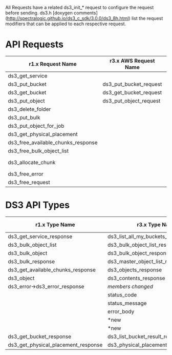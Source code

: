 All Requests have a related ds3_init_* request to configure the request before sending.  ds3.h [doxygen comments] (http://spectralogic.github.io/ds3_c_sdk/3.0.0/ds3_8h.html) list the request modifiers that can be applied to each respective request.


API Requests
==============================
| r1.x Request Name | r3.x AWS Request Name | r3.x DS3 Request Name |
|---|---|---|
| ds3_get_service | | ds3_get_service_request |
| ds3_put_bucket | ds3_put_bucket_request | ds3_put_bucket_spectra_s3_request |
| ds3_get_bucket | ds3_get_bucket_request | ds3_get_bucket_spectra_s3_request |
| ds3_put_object | ds3_put_object_request | |
| ds3_delete_folder | | ds3_delete_folder_recursively_spectra_s3_request |
| ds3_put_bulk | | ds3_put_bulk_job_spectra_s3_request |
| ds3_put_object_for_job | | ds3_put_object_request |
| ds3_get_physical_placement | | ds3_get_physical_placement_for_objects_spectra_s3_request |
| ds3_free_available_chunks_response | | ds3_master_object_list_response_free |
| ds3_free_bulk_object_list | | ds3_bulk_object_list_response_free |
| ds3_allocate_chunk | | ds3_allocate_job_chunk_spectra_s3_request (*Deprecated in favor of get_job_chunks_ready_for_client_processing) |
| ds3_free_error | | ds3_error_free |
| ds3_free_request | | ds3_request_free |

DS3 API Types
==============================
| r1.x Type Name | r3.x Type Name | r3.x Type Member Name |
|---|---|---|
| ds3_get_service_response | ds3_list_all_my_buckets_result_response | |
| ds3_bulk_object_list | ds3_bulk_object_list_response | |
| ds3_bulk_object | ds3_bulk_object_response | |
| ds3_bulk_response | ds3_master_object_list_response | |
| ds3_get_available_chunks_response | ds3_objects_response| |
| ds3_object | ds3_contents_response | |
| ds3_error->ds3_error_response | *members changed* | |
|   | status_code | http_error_code |
|   | status_message | message |
|   | error_body | code |
|   | *new | resource |
|   | *new |resource_id|
| ds3_get_bucket_response | ds3_list_bucket_result_response | |
| ds3_get_physical_placement_response | ds3_physical_placement_response | |
